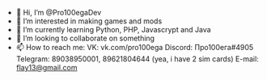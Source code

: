 - 👋 Hi, I’m @Pro100egaDev
- 👀 I’m interested in making games and mods
- 🌱 I’m currently learning Python, PHP, Javascrypt and Java
- 💞️ I’m looking to collaborate on something
- 📫 How to reach me:
VK: vk.com/pro100ega
Discord: Про100ега#4905
Telegram: 89038950001, 89621804644 (yea, i have 2 sim cards)
E-mail: flay13@gmail.com

<!---
Pro100egaDev/Pro100egaDev is a ✨ special ✨ repository because its `README.md` (this file) appears on your GitHub profile.
You can click the Preview link to take a look at your changes.
--->
